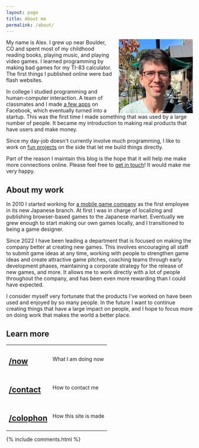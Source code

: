 ```yaml
---
layout: page
title: About me
permalink: /about/
---
```


<div class="post-banner" style="background-image:linear-gradient(-45deg, #B85959, #B3CECB, #415974, #59586B, #B7C0C9)"></div>

<img src="/assets/images/myface.jpg" width=200 height=200 style="float:right; margin-left: 15px;" title="My face" alt="I'm sitting at an outdoor terrace smiling and trying to keep my eyes open in the bright sunlight." />

My name is Alex. I grew up near Boulder, CO and spent most of my childhood reading books, playing music, and playing video games. I learned programming by making bad games for my TI-83 calculator. The first things I published online were bad flash websites.

In college I studied programming and human-computer interaction. A team of classmates and I made [a few apps](http://www.sfgate.com/news/article/These-Stanford-Students-Made-Millions-Taking-A-2361888.php) on Facebook, which eventually turned into a startup. This was the first time I made something that was used by a large number of people. It became my introduction to making real products that have users and make money.

Since my day-job doesn't currently involve much programming, I like to work on [fun projects](/projects/) on the side that let me build things directly. 

Part of the reason I maintain this blog is the hope that it will help me make more connections online. Please feel free to [get in touch](/contact)! It would make me very happy.

## About my work

In 2010 I started working for [a mobile game company](https://www.happyelements.co.jp/) as the first employee in its new Japanese branch. At first I was in charge of localizing and publishing browser-based games to the Japanese market. Eventually we grew enough to start making our own games locally, and I transitioned to being a game designer. 

Since 2022 I have been leading a department that is focused on making the company better at creating new games. This involves encouraging all staff to submit game ideas at any time, working with people to strengthen game ideas and create attractive game pitches, coaching teams through early development phases, maintaining a corporate strategy for the release of new games, and more. It allows me to work directly with a lot of people throughout the company, and has been even more rewarding than I could have expected.

I consider myself very fortunate that the products I've worked on have been used and enjoyed by so many people. In the future I want to continue creating things that have a large impact on people, and I hope to focus more on doing work that makes the world a better place.

## Learn more
<table class="slashes">
<tr>
  <td class="right"><h2><a href="/now">/now</a></h2></td>
  <td><p>What I am doing now</p></td>
</tr>
<tr>
  <td class="right"><h2><a href="/contact">/contact</a></h2></td>
  <td><p>How to contact me</p></td>
</tr>
<tr>
  <td class="right"><h2><a href="/colophon">/colophon</a></h2></td>
  <td><p>How this site is made</p></td>
</tr>
</table>

<div class="post-comments">
    <div class="wrapper">
      {% include comments.html %}
    </div>
  </div>
